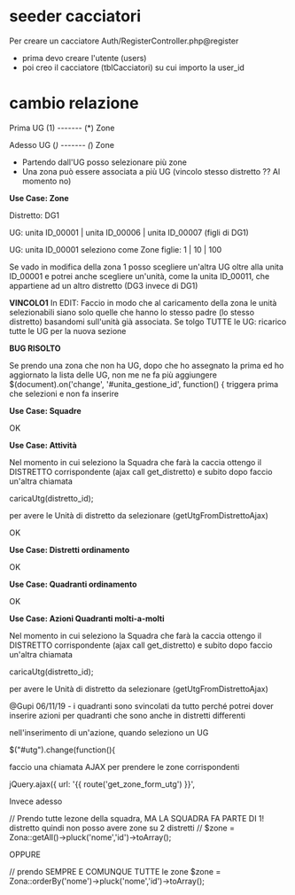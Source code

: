 # seeder cacciatori

Per creare un cacciatore Auth/RegisterController.php@register

- prima devo creare l'utente (users)
- poi creo il cacciatore (tblCacciatori) su cui importo la user_id



# cambio relazione

Prima UG (1) ------- (*) Zone 

Adesso UG (*) ------- (*) Zone


- Partendo dall'UG posso selezionare più zone
- Una zona può essere associata a più UG (vincolo stesso distretto ?? Al momento no) 



**Use Case: Zone**

Distretto: DG1

UG: unita ID_00001 | unita ID_00006 | unita ID_00007 (figli di DG1)


UG: unita ID_00001 
seleziono come Zone figlie: 1 | 10 | 100


Se vado in modifica della zona 1 posso scegliere un'altra UG oltre alla unita ID_00001 e potrei anche scegliere un'unità, come la unita ID_00011, che appartiene ad un altro distretto (DG3 invece di DG1)


__VINCOLO1__ In EDIT: 
Faccio in modo che al caricamento della zona le unità selezionabili siano solo quelle che hanno lo stesso padre (lo stesso distretto) basandomi sull'unità già associata.
Se tolgo TUTTE le UG: ricarico tutte le UG per la nuova sezione


**BUG RISOLTO**

Se prendo una zona che non ha UG, dopo che ho assegnato la prima ed ho aggiornato la lista delle UG, non me ne fa più aggiungere
 $(document).on('change', '#unita_gestione_id', function() { 
   triggera prima che selezioni e non fa inserire




**Use Case: Squadre**

OK


**Use Case: Attività**

Nel momento in cui seleziono la Squadra che farà la caccia ottengo il DISTRETTO corrispondente (ajax call get_distretto)
e subito dopo faccio un'altra chiamata 

caricaUtg(distretto_id);

per avere le Unità di distretto da selezionare (getUtgFromDistrettoAjax)


OK


**Use Case: Distretti ordinamento**

OK



**Use Case: Quadranti ordinamento**

OK


**Use Case: Azioni Quadranti molti-a-molti**

Nel momento in cui seleziono la Squadra che farà la caccia ottengo il DISTRETTO corrispondente (ajax call get_distretto)
e subito dopo faccio un'altra chiamata 

caricaUtg(distretto_id);

per avere le Unità di distretto da selezionare (getUtgFromDistrettoAjax)

@Gupi 06/11/19 - i quadranti sono svincolati da tutto perché potrei dover inserire azioni per quadranti che sono anche in distretti differenti

nell'inserimento di un'azione, quando seleziono un UG

 $("#utg").change(function(){

faccio una chiamata AJAX per prendere le zone corrispondenti

jQuery.ajax({
    url: '{{ route('get_zone_form_utg') }}',

Invece adesso 

// Prendo tutte lezone della squadra, MA LA SQUADRA FA PARTE DI 1! distretto quindi non posso avere zone su 2 distretti
// $zone = Zona::getAll()->pluck('nome','id')->toArray();

OPPURE 

// prendo SEMPRE E COMUNQUE TUTTE le zone 
$zone = Zona::orderBy('nome')->pluck('nome','id')->toArray();